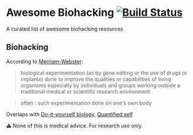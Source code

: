 # Awesome Biohacking [![Build Status](https://travis-ci.org/seeker89/awesome-biohacking.svg?branch=master)](https://travis-ci.org/seeker89/awesome-biohacking)

A curated list of awesome biohacking resources

## Biohacking

According to [Merriam-Webster](https://www.merriam-webster.com/dictionary/biohacking):

> biological experimentation (as by gene editing or the use of drugs or implants) done to improve the qualities or capabilities of living organisms especially by individuals and groups working outside a traditional medical or scientific research environment

> often : such experimentation done on one's own body

Overlaps with [Do-it-yourself biology](https://en.wikipedia.org/wiki/Do-it-yourself_biology), [Quantified self](https://en.wikipedia.org/wiki/Quantified_self)

:warning: None of this is medical advice. For research use only.
